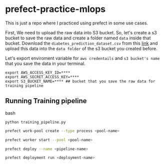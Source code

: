# prefect-practice-mlops
This is just a repo where I practiced using prefect in some use cases.


First, We need to upload the raw data into S3 bucket. So, let's create a s3 bucket to save the raw data and create a folder named `data` inside that bucket. Download the `diabetes_prediction_dataset.csv` from this [link](https://www.kaggle.com/datasets/iammustafatz/diabetes-prediction-dataset?select=diabetes_prediction_dataset.csv) and  upload this data into the `data folder` of the s3 bucket you created before. 

Let's export enviroment variable for `aws credentails` and `s3 bucket's name` that you save the data in your terminal.
```shell
export AWS_ACCESS_KEY_ID=****
export AWS_SECRET_ACCESS_KEY=****
export S3_BUCKET_NAME=**** ## bucket that you save the raw data for training pipeline
```
## Running Training pipeline

bash
```
python training_pipeline.py
```

```bash
prefect work-pool create --type process <pool-name>
```

```bash
prefect worker start --pool <pool-name>
```

```bash
prefect deploy --name <pipeline-name>
```

```bash
prefect deployment run <deployment-name>
